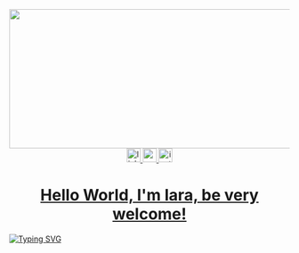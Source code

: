 
<img src="https://github.com/user-attachments/assets/ae0ac16a-454a-4b4e-8a47-c0a2a5b605bf" width="1000px" height="250px" />

<div align="center">

  <a href="https://www.linkedin.com/in/iara-cristina-6b3736352?utm_source=share&utm_campaign=share_via&utm_content=profile&utm_medium=android_app" target="_black" rel="external">
  <img src="https://img.shields.io/static/v1?message=LinkedIn&logo=linkedin&label=&color=0077B5&logoColor=white&labelColor=&style=for-the-badge" height="25" alt="linkedin logo"  />
  <a href="mailto:iaracristinasillva2000@gmail.com" target="_black" rel="external">
  <img src="https://img.shields.io/static/v1?message=Gmail&logo=gmail&label=&color=D14836&logoColor=white&labelColor=&style=for-the-badge" height="25" alt="gmail logo"  />
  <a href="https://www.instagram.com/itsiarah?igsh=cWgyOGRrdXBnaGxo" target="_black" rel="external">
  <img src="https://img.shields.io/static/v1?message=Instagram&logo=instagram&label=&color=E4405F&logoColor=white&labelColor=&style=for-the-badge" height="25" alt="instagram logo"  />
</div>


<h1 align= "center">Hello World, I'm Iara, be very welcome!</h1>
<a href="https://git.io/typing-svg"><img src="https://readme-typing-svg.demolab.com?font=Fira+Code&weight=500&size=25&pause=1000&color=C219CF&center=true&width=1000&height=100&lines=Aspiring+Full-Stack+Developer" alt="Typing SVG" /></a>


